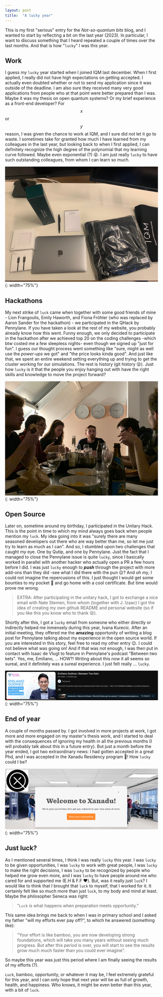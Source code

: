 ```yaml
---
layout: post
title:  "A lucky year"
---
```


This is my first "serious" entry for the _Not-so-quantum bits_ blog, and I wanted to start by reflecting a bit on the last year (2023). In particular, I want to discuss something that I heard repeated a couple of times over the last months. And that is how "`lucky`" I was this year.

## Work

I guess my `lucky` year started when I joined IQM last december. When I first applied, I really did not have high expectations on getting accepted. I actually even doubted whether or not to send my application since it was outside of the deadline. I am also sure they received many very good applications from people who at that point were better prepared than I was. Maybe it was my thesis on open quantum systems? Or my brief experience as a front-end developer? For $$x$$ or $$y$$ reason, I was given the chance to work at IQM, and I sure did not let it go to waste. I sometimes take for granted how much I have learned from my colleagues in the last year, but looking back to when I first applied, I can definitely recognize the high degree of the polynomial that my learning curve followed. Maybe even exponential (?) 😝. I am just really `lucky` to have such outstanding colleagues, from whom I can learn so much.

![welcome kit by iqm](/assets/img/blog_luckyyear_1.jpeg){: width="75%"}


## Hackathons

My next strike of `luck` came when together with some good friends of mine - Lion Frangoulis, Emily Haworth, and Fiona Fröhler (who was replaced by Aaron Sander for the hackathon) - we participated in the QHack by Pennylane. If you have taken a look at the rest of my website, you probably already know how this went. Funny enough, we only decided to participate in the hackathon after we achieved top 20 on the coding challenges -which btw costed me a few sleepless nights- even though we signed up "just for fun". I guess our thought process went something like "sure, might as well use the _power-ups_ we got" and "the price looks kinda good". And just like that, we spent an entire weekend setting everything up and trying to get the cluster working for our simulations. The rest is history (git history 😜). Just how `lucky` is it that the people you enjoy hanging out with have the right skills and knowledge to move the project forward?

![screenshot de youtube](/assets/img/blog_luckyyear_4.jpg){: width="75%"}


## Open Source

Later on, sometime around my birthday, I participated in the Unitary Hack. This is the point in time to which my mind always goes back when people mention my `luck`. My idea going into it was "surely there are many seasoned developers out there who are way better than me, so let me just try to learn as much as I can". And so, I stumbled upon two challenges that caught my eye. One by Qutip, and one by Pennylane. Just the fact that I managed to close the Pennylane issue is quite `lucky`, since I basically worked in parallel with another hacker who actually open a PR a few hours before I did. I was just `lucky` enough to **_push_** through the project with more add-ons than they did -see what I did there with the pun 😌? And _oh my_, I could not imagine the repercusions of this. I just thought I would get some bounties to my pocket 💸 and go home with a cool certificate. But time would prove me wrong.

> EXTRA: After participating in the unitary hack, I got to exchange a nice email with Nate Stemen, from whom (together with J. Izaac) I got the idea of creating my own github README and personal website (so if you like this you know who to thank 😝).

Shortly after this, I got a `lucky` email from someone who either directly or indirectly helped me inmensely during this year, Ivana Kurecic. After an initial meeting, they offered me the **amazing** opportunity of writing a blog post for Pennylane talking about my experience in the open source world. If you are interested in this story, feel free to read my other entry 😉. I could not believe what was going on! And if that was not enough, I was then put in contact with Isaac de Vlugt to feature in Pennylane's podcast "Between two kets". Yes, me, Emiliano, ... HOW?! Writing about this now it all seems so sureal, and it definitely was a sureal experience. I just felt really ... `lucky`.

![screenshot de youtube](/assets/img/blog_luckyyear_2.png){: width="75%"}


## End of year

A couple of months passed by. I got involved in more projects at work, I got more and more engaged on my master's thesis work, and I started to deal with the consequences of ignoring my health in all the previous months (I will probably talk about this in a future entry). But just a month before the year ended, I got two extraordinary news: I had gotten accepted in a great Phd, and I was accepted in the Xanadu Residency program 🥳! How `lucky` could I be? 

![screenshot de youtube](/assets/img/blog_luckyyear_3.png){: width="75%"}

## Just luck?

As I mentioned several times, I think I was really `lucky` this year. I was `lucky` to be given opportunities, I was `lucky` to work with great people, I was `lucky` to make the right decisions, I was `lucky` to be recognized by people who helped me grow even more, and I was `lucky` to have people around me who cared for and supported me (E.H & F.F ❤️). But, was it really just `luck`? I would like to think that I brought that `luck` to myself, that I worked for it. It certainly felt like so much more than just `luck`, to my body and mind at least. Maybe the philosopher Seneca was right:

> "`Luck` is what happens when preparation meets opportunity."

This same idea brings me back to when I was in primary school and I asked my father "will my efforts ever pay off?", to which he answered (something like):

> "Your effort is like bamboo, you are now developing strong foundations, which will take you many years without seeing much progress. But after this period is over, you will start to see the results grow much much faster than you could ever imagine".

So maybe this year was just this period where I am finally seeing the results of my efforts (?).

`Luck`, bamboo, opportunity, or whatever it may be, I feel extremely grateful for this year, and I can only hope that next year will be as full of growth, health, and happiness. Who knows, it might be even better than this year, with a bit of `luck`.